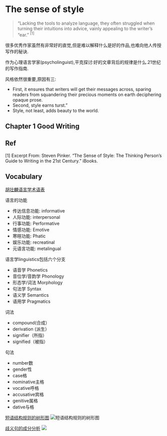 # The sense of style

> “Lacking the tools to analyze language, they often struggled when turning their intuitions into advice, vainly appealing to the writer’s “ear.” <sup>[1]</sup>

很多优秀作家虽然有非常好的直觉,但是难以解释什么是好的作品,也难向他人传授写作的秘诀.

作为心理语言学家(psycholinguist),平克探讨:好的文章背后的规律是什么.21世纪的写作指南.

风格依然很重要,原因有三: 

- First, it ensures that writers will get their messages across, sparing readers from squandering their precious moments on earth deciphering opaque prose. 
- Second, style earns turst.”
- Style, not least, adds beauty to the world.

## Chapter 1 Good Writing




## Ref

[1] Excerpt From: Steven Pinker. “The Sense of Style: The Thinking Person’s Guide to Writing in the 21st Century.” iBooks. 

## Vocabulary

[胡壮麟语言学术语表](http://wenku.baidu.com/view/2542fc2f0b1c59eef8c7b4be.html)

语言的功能

* 传达信息功能: informative 
* 人际功能: interpersonal 
* 行事功能: Performative 
* 情感功能: Emotive 
* 寒暄功能: Phatic 
* 娱乐功能: recreatinal 
* 元语言功能: metalingual

语言学linguistics包括六个分支 

* 语音学 Phonetics 
* 音位学/音韵学 Phonology 
* 形态学/词法 Morphology 
* 句法学 Syntax 
* 语义学 Semantics 
* 语用学 Pragmatics

词法

* compound(合成）
* derivation (派生）
* signifier（所指）
* signified（被指）

句法

* number数
* gender性
* case格
* nominative主格
* vocative呼格
* accusative宾格
* genitive属格
* dative与格 

[短语结构规则的树形图](http://bbs.sciopsy.com/viewthread.php?tid=23322&page=6)
![短语结构规则的树形图](http://bbs.sciopsy.com/attachments/month_0902/20090212_3a039fc1719decb98771vOnJmF19BBGm.jpg)

[歧义句的成分分析](http://bbs.sciopsy.com/viewthread.php?tid=23322&page=6)
![](http://www.pep.com.cn/xgjy/xlyj/xlshuku/xlsk1/xlxdl/201008/W020100818434579579017.jpg)